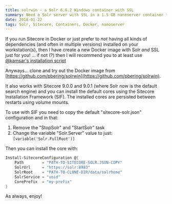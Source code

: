 ```yaml
---
title: solrwin - a Solr 6.6.2 Windows container with SSL
summary: Need a Solr server with SSL in a 1.5 GB nanoserver container that also works with Sitecore 9 and SIF?
date: 2018-01-22
tags: Solr, Sitecore, Containers, Docker, nanoserver
---
```


If you run Sitecore in Docker or just prefer to *not* having all kinds of dependencies (and often in multiple versions) installed on your workstation(s), then I have create a new Docker image with Solr *and* SSL just for you! ... if not (?) then I will recommend you to at least use [@kamsar's installation script](https://kamsar.net/index.php/2017/11/The-lazy-way-to-install-Sitecore-9/)

Anyways... clone and try out the Docker image from [https://github.com/pbering/solrwin](https://github.com/pbering/solrwin).

It also works with Sitecore 9.0.0 and 9.0.1 (where Solr now is the default search engine) and you can install the default cores using the Sitecore Installation Framework (SIF). The installed cores are persisted between restarts using volume mounts.

To use with SIF you need to copy the default "sitecore-solr.json" configuration and in that:

1. Remove the "StopSolr" and "StartSolr" task
1. Change the variable "Solr.Server" value to just: `[variable('Solr.FullRoot')]`

Then you can install the core with:

```` PowerShell
Install-SitecoreConfiguration @{
    Path        = "PATH-TO-SITECORE-SOLR.JSON-COPY"
    SolrUrl     = "https://solr:8983"
    SolrRoot    = "PATH-TO-CLONE-DIR/data/solrhome"
    SolrService = "void"
    CorePrefix  = "my-prefix"
}
````

As always, enjoy!